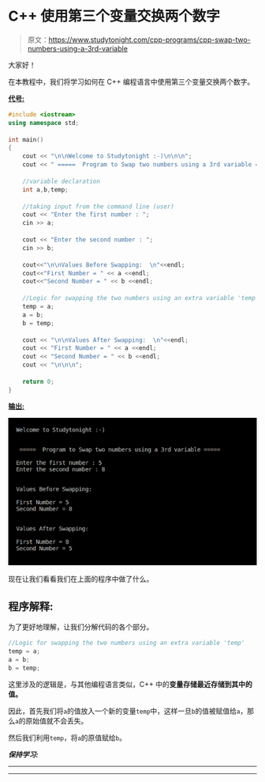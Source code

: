 # C++ 使用第三个变量交换两个数字

> 原文：<https://www.studytonight.com/cpp-programs/cpp-swap-two-numbers-using-a-3rd-variable>

大家好！

在本教程中，我们将学习如何在 C++ 编程语言中使用第三个变量交换两个数字。

<u>**代号:**</u>

```cpp
#include <iostream>
using namespace std;

int main()
{
    cout << "\n\nWelcome to Studytonight :-)\n\n\n";
    cout << " =====  Program to Swap two numbers using a 3rd variable ===== \n\n";

    //variable declaration
    int a,b,temp;

    //taking input from the command line (user)
    cout << "Enter the first number : ";
    cin >> a;

    cout << "Enter the second number : ";
    cin >> b;

    cout<<"\n\nValues Before Swapping:  \n"<<endl;
    cout<<"First Number = " << a <<endl;
    cout<<"Second Number = " << b <<endl;

    //Logic for swapping the two numbers using an extra variable 'temp'
    temp = a;
    a = b;
    b = temp;

    cout << "\n\nValues After Swapping:  \n"<<endl;
    cout << "First Number = " << a <<endl;
    cout << "Second Number = " << b <<endl;
    cout << "\n\n\n";

    return 0;
} 
```

<u>**输出:**</u>

![C++ swapping using a temp variable program](img/91631e8884d7bb2f0c320c937793796d.png)

现在让我们看看我们在上面的程序中做了什么。

## 程序解释:

为了更好地理解，让我们分解代码的各个部分。

```cpp
//Logic for swapping the two numbers using an extra variable 'temp'
temp = a;
a = b;
b = temp;
```

这里涉及的逻辑是，与其他编程语言类似，C++ 中的**变量存储最近存储到其中的值。**

因此，首先我们将`a`的值放入一个新的变量`temp`中，这样一旦`b`的值被赋值给`a`，那么`a`的原始值就不会丢失。

然后我们利用`temp`，将`a`的原值赋给`b`。

***保持学习:***

* * *

* * *